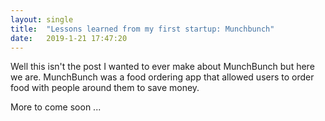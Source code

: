 ```yaml
---
layout: single
title:  "Lessons learned from my first startup: Munchbunch"
date:   2019-1-21 17:47:20
---
```



Well this isn't the post I wanted to ever make about MunchBunch but here we are.
MunchBunch was a food ordering app that allowed users to order food with people around them to save money.

More to come soon ...
<!-- What I learned:
<ul>
	<li>Rails: I have made other sites in Rails but this was by far the biggest project I have done. The largest challenge in the building was creating a way for users to easily write and post articles. After hours of searching, we decided on using an open source WYSIWYG editor that we had to play around with a lot and integrate Clouindary image uploading. It ended up being super easy to use.</li>
	<li>Teamwork: This is the first project I had to work on with other people which was hard to get used to. I had to actually document code and use a lot of git features I haven't used before like merging (a lot of merging and branches). Furthermore we all had to be on the same page about what was happening in each page and why we were making certain choices.</li>
	<li>Design: This was very important because the goal was to get real sports fans and bloggers onto the site and posting. If the layout wasn't intuitive there are many other places to post their articles.</li>
	<li>Marketing/Startup: I sent out hundreds of emails,DMs, etc. to sports bloggers across many websites to try to get people to post on the site. Hopefully they post!</li>
</ul>

Take a look!
<iframe width="560" height="315" src="https://www.youtube.com/embed/Q6le-NAgqiQ" frameborder="0" allow="accelerometer; autoplay; encrypted-media; gyroscope; picture-in-picture" allowfullscreen></iframe> -->